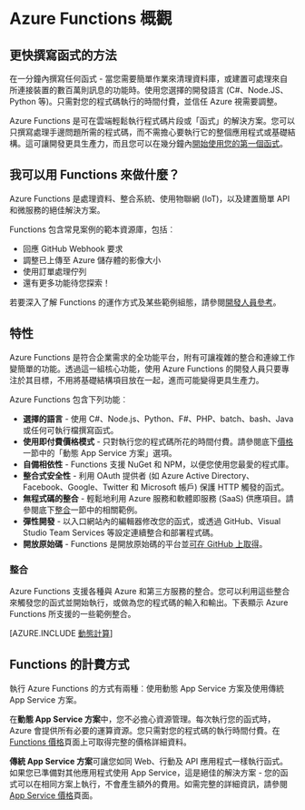 <properties
   pageTitle="Azure Functions 概觀 | Microsoft Azure"
   description="建立可在數分鐘內撰寫的簡單函式，以了解 Azure Functions 如何最佳化非同步工作負載。"
   services="functions"
   documentationCenter="na"
   authors="mattchenderson"
   manager="erikre"
   editor=""
   tags=""
   keywords="azure functions, 函式, 事件處理, webhook, 動態計算, 無伺服器架構"/>

<tags
   ms.service="functions"
   ms.devlang="multiple"
   ms.topic="get-started-article"
   ms.tgt_pltfrm="multiple"
   ms.workload="na"
   ms.date="03/09/2016"
   ms.author="cfowler;mahender"/>
   
   
# Azure Functions 概觀

## 更快撰寫函式的方法

在一分鐘內撰寫任何函式 - 當您需要簡單作業來清理資料庫，或建置可處理來自所連接裝置的數百萬則訊息的功能時。使用您選擇的開發語言 (C#、Node.JS、Python 等)。只需對您的程式碼執行的時間付費，並信任 Azure 視需要調整。

Azure Functions 是可在雲端輕鬆執行程式碼片段或「函式」的解決方案。您可以只撰寫處理手邊問題所需的程式碼，而不需擔心要執行它的整個應用程式或基礎結構。這可讓開發更具生產力，而且您可以在幾分鐘內[開始使用您的第一個函式](functions-create-first-azure-function.md)。

## 我可以用 Functions 來做什麼？

Azure Functions 是處理資料、整合系統、使用物聯網 (IoT)，以及建置簡單 API 和微服務的絕佳解決方案。

Functions 包含常見案例的範本資源庫，包括︰

* 回應 GitHub Webhook 要求
* 調整已上傳至 Azure 儲存體的影像大小
* 使用訂單處理佇列
* 還有更多功能待您探索！ 

若要深入了解 Functions 的運作方式及某些範例組態，請參閱[開發人員參考](functions-reference.md)。

## 特性

Azure Functions 是符合企業需求的全功能平台，附有可讓複雜的整合和連線工作變簡單的功能。透過這一組核心功能，使用 Azure Functions 的開發人員只要專注於其目標，不用將基礎結構項目放在一起，進而可能變得更具生產力。

Azure Functions 包含下列功能︰
    
* **選擇的語言** - 使用 C#、Node.js、Python、F#、PHP、batch、bash、Java 或任何可執行檔撰寫函式。  
* **使用即付費價格模式** - 只對執行您的程式碼所花的時間付費。請參閱底下[價格](#pricing)一節中的「動態 App Service 方案」選項。  
* **自備相依性** - Functions 支援 NuGet 和 NPM，以便您使用您最愛的程式庫。  
* **整合式安全性** - 利用 OAuth 提供者 (如 Azure Active Directory、Facebook、Google、Twitter 和 Microsoft 帳戶) 保護 HTTP 觸發的函式。  
* **無程式碼的整合** - 輕鬆地利用 Azure 服務和軟體即服務 (SaaS) 供應項目。請參閱底下[整合](#integrations)一節中的相關範例。  
* **彈性開發** - 以入口網站內的編輯器修改您的函式，或透過 GitHub、Visual Studio Team Services 等設定連續整合和部署程式碼。  
* **開放原始碼** - Functions 是開放原始碼的平台並[可在 GitHub 上取得](https://github.com/azure/azure-webjobs-sdk-script)。  

### <a name="integrations"></a>整合

Azure Functions 支援各種與 Azure 和第三方服務的整合。您可以利用這些整合來觸發您的函式並開始執行，或做為您的程式碼的輸入和輸出。下表顯示 Azure Functions 所支援的一些範例整合。

[AZURE.INCLUDE [動態計算](../../includes/functions-bindings.md)]

## <a name="pricing"></a>Functions 的計費方式

執行 Azure Functions 的方式有兩種︰使用動態 App Service 方案及使用傳統 App Service 方案。

在**動態 App Service 方案**中，您不必擔心資源管理。每次執行您的函式時，Azure 會提供所有必要的運算資源。您只需對您的程式碼的執行時間付費。在 [Functions 價格](/pricing/details/functions)頁面上可取得完整的價格詳細資料。

**傳統 App Service 方案**可讓您如同 Web、行動及 API 應用程式一樣執行函式。如果您已準備對其他應用程式使用 App Service，這是絕佳的解決方案 - 您的函式可以在相同方案上執行，不會產生額外的費用。如需完整的詳細資訊，請參閱 [App Service 價格](/pricing/details/app-service/)頁面。

<!---HONumber=AcomDC_0406_2016-->